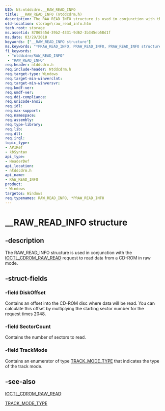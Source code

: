 ```yaml
---
UID: NS:ntddcdrm.__RAW_READ_INFO
title: __RAW_READ_INFO (ntddcdrm.h)
description: The RAW_READ_INFO structure is used in conjunction with the IOCTL_CDROM_RAW_READ request to read data from a CD-ROM in raw mode.
old-location: storage\raw_read_info.htm
tech.root: storage
ms.assetid: 8786545d-39b2-4331-9d62-3b345eb58d1f
ms.date: 03/29/2018
keywords: ["__RAW_READ_INFO structure"]
ms.keywords: "*PRAW_READ_INFO, PRAW_READ_INFO, PRAW_READ_INFO structure pointer [Storage Devices], RAW_READ_INFO, RAW_READ_INFO structure [Storage Devices], __RAW_READ_INFO, ntddcdrm/PRAW_READ_INFO, ntddcdrm/RAW_READ_INFO, storage.raw_read_info, structs-CD-ROM_4414d6ab-7048-4977-b373-58d1240f5262.xml"
f1_keywords:
 - "ntddcdrm/RAW_READ_INFO"
 - "RAW_READ_INFO"
req.header: ntddcdrm.h
req.include-header: Ntddcdrm.h
req.target-type: Windows
req.target-min-winverclnt: 
req.target-min-winversvr: 
req.kmdf-ver: 
req.umdf-ver: 
req.ddi-compliance: 
req.unicode-ansi: 
req.idl: 
req.max-support: 
req.namespace: 
req.assembly: 
req.type-library: 
req.lib: 
req.dll: 
req.irql: 
topic_type:
- APIRef
- kbSyntax
api_type:
- HeaderDef
api_location:
- ntddcdrm.h
api_name:
- RAW_READ_INFO
product:
- Windows
targetos: Windows
req.typenames: RAW_READ_INFO, *PRAW_READ_INFO
---
```


# __RAW_READ_INFO structure


## -description


The RAW_READ_INFO structure is used in conjunction with the <a href="https://docs.microsoft.com/windows-hardware/drivers/ddi/ntddcdrm/ni-ntddcdrm-ioctl_cdrom_raw_read">IOCTL_CDROM_RAW_READ</a> request to read data from a CD-ROM in raw mode.  


## -struct-fields




### -field DiskOffset

Contains an offset into the CD-ROM disc where data will be read. You can  calculate this offset by multiplying the starting sector number for the request times 2048.


### -field SectorCount

Contains the number of sectors to read.


### -field TrackMode

Contains an enumerator of type <a href="https://docs.microsoft.com/windows-hardware/drivers/ddi/ntddcdrm/ne-ntddcdrm-_track_mode_type">TRACK_MODE_TYPE</a> that indicates the type of the track mode. 


## -see-also




<a href="https://docs.microsoft.com/windows-hardware/drivers/ddi/ntddcdrm/ni-ntddcdrm-ioctl_cdrom_raw_read">IOCTL_CDROM_RAW_READ</a>



<a href="https://docs.microsoft.com/windows-hardware/drivers/ddi/ntddcdrm/ne-ntddcdrm-_track_mode_type">TRACK_MODE_TYPE</a>
 

 

